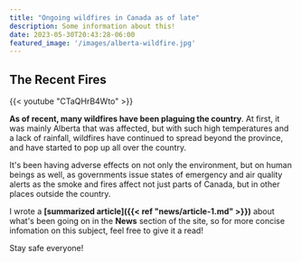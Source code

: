 ```yaml
---
title: "Ongoing wildfires in Canada as of late"
description: Some information about this!
date: 2023-05-30T20:43:28-06:00
featured_image: '/images/alberta-wildfire.jpg'
---
```

## The Recent Fires

{{< youtube "CTaQHrB4Wto" >}}

**As of recent, many wildfires have been plaguing the country**. At first, it was mainly Alberta that was affected, but with such high temperatures and a lack of rainfall, wildfires have continued to spread beyond the province, and have started to pop up all over the country.

It's been having adverse effects on not only the environment, but on human beings as well, as governments issue states of emergency and air quality alerts as the smoke and fires affect not just parts of Canada, but in other places outside the country.

I wrote a **[summarized article]({{< ref "news/article-1.md" >}})** about what's been going on in the **News** section of the site, so for more concise infomation on this subject, feel free to give it a read!

Stay safe everyone!
